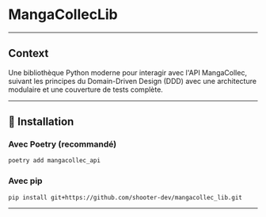 # MangaCollecLib

---

## Context

Une bibliothèque Python moderne pour interagir avec l'API MangaCollec, 
suivant les principes du Domain-Driven Design (DDD) avec une architecture modulaire
et une couverture de tests complète.

---

## 🚀 Installation

### Avec Poetry (recommandé)

```bash
poetry add mangacollec_api
```

### Avec pip

```bash
pip install git+https://github.com/shooter-dev/mangacollec_lib.git
```

---